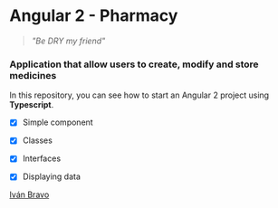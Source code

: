 # Angular 2 - Pharmacy

> *"Be DRY my friend"*

### Application that allow users to create, modify and store medicines

In this repository, you can see how to start an Angular 2 project using **Typescript**.

- [x] Simple component
- [x] Classes
- [x] Interfaces
- [x] Displaying data



[Iván Bravo](mailto:ivan.bravodelvalle@gmail.com)